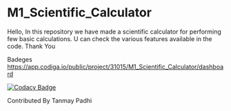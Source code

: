 # M1_Scientific_Calculator
Hello,
In this repository we have made a scientific calculator for performing few basic calculations.
U can check the various features available in the code.
Thank You


Badeges
https://app.codiga.io/public/project/31015/M1_Scientific_Calculator/dashboard

[![Codacy Badge](https://app.codacy.com/project/badge/Grade/e75128e1c1a54bd7b7bf1ad1eaa1fe78)](https://www.codacy.com/gh/tanmaypadhi08/M1_Scientific_Calculator/dashboard?utm_source=github.com&amp;utm_medium=referral&amp;utm_content=tanmaypadhi08/M1_Scientific_Calculator&amp;utm_campaign=Badge_Grade)



Contributed By Tanmay Padhi
